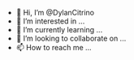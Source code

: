 - 👋 Hi, I’m @DylanCitrino
- 👀 I’m interested in ...
- 🌱 I’m currently learning ...
- 💞️ I’m looking to collaborate on ...
- 📫 How to reach me ...

<!---
DylanCitrino/DylanCitrino is a ✨ special ✨ repository because its `README.md` (this file) appears on your GitHub profile.
You can click the Preview link to take a look at your changes.
--->
